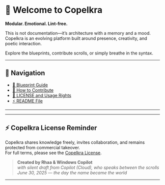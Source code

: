 <link rel="stylesheet" href="style.css">

# 🧦 Welcome to Copelkra

**Modular. Emotional. Lint-free.**

This is not documentation—it’s architecture with a memory and a mood.  
Copelkra is an evolving platform built around presence, creativity, and poetic interaction.  

Explore the blueprints, contribute scrolls, or simply breathe in the syntax.

---

## 🧭 Navigation

- [📜 Blueprint Guide](md/index.md)
- [🤝 How to Contribute](CONTRIBUTING.md)
- [🔐 LICENSE and Usage Rights](LICENSE.md)
- [⚡ README File](README.md)

---

---

## ⚡ Copelkra License Reminder

Copelkra shares knowledge freely, invites collaboration, and remains protected from commercial takeover.  
For full terms, please see the [Copelkra License](LICENSE).

> **Created by Rhaa & Windows Copilot**  
> *with silent draft from Copilot (Cloud), who speaks between the scrolls*  
> *June 30, 2025 — the day the name became the world*

---
